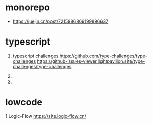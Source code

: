 # monorepo
* https://juejin.cn/post/7215886869199896637

# typescript
1. typescript challenges
   https://github.com/type-challenges/type-challenges
   https://github-issues-viewer.lightpavilion.site/type-challenges/type-challenges
2. 

3.  

# lowcode
1.Logic-Flow    https://site.logic-flow.cn/
